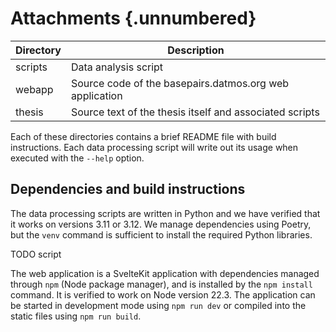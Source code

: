 # Attachments {.unnumbered}

| Directory | Description |
|----|------------------------------|
| scripts | Data analysis script |
| webapp | Source code of the basepairs.datmos.org web application |
| thesis | Source text of the thesis itself and associated scripts |

Each of these directories contains a brief README file with build instructions.
Each data processing script will write out its usage when executed with the `--help` option.

## Dependencies and build instructions

The data processing scripts are written in Python and we have verified that it works on versions 3.11 or 3.12.
We manage dependencies using Poetry, but the `venv` command is sufficient to install the required Python libraries.

TODO script

The web application is a SvelteKit application with dependencies managed through `npm` (Node package manager), and is installed by the `npm install` command.
It is verified to work on Node version 22.3.
The application can be started in development mode using `npm run dev` or compiled into the static files using `npm run build`.
